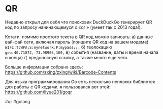 # QR

Недавно открыл для себя что поисковик DuckDuckGo генерирует QR код по запросу начинающемуся с «qr » (умеет так c 2013 года!).

Кстати, помимо простого текста в QR код можно записать:
а) данные вай-фай сети, включая пароль (поищите QR код на вашем модеме) `WIFI:T:WPA;S:mynetwork;P:mypass;;,`
б) геолокацию `geo:40.71872,-73.98905,100,`
в) события (название, даты и время начала и конца)
г) вредоносную ссылку,
а также много еще чего.

Больше информации собрано здесь: https://github.com/zxing/zxing/wiki/Barcode-Contents

Для языка программирования Go есть несколько неплохох библиотек для работы с QR кодами, я пользовался вот этой: https://github.com/liyue201/goqr

#qr #golang
